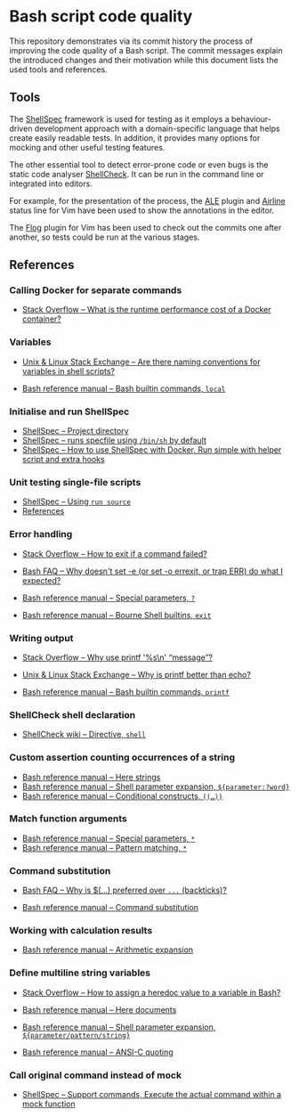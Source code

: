 # Bash script code quality

This repository demonstrates via its commit history the process of improving the
code quality of a Bash script. The commit messages explain the introduced
changes and their motivation while this document lists the used tools and
references.


## Tools

The [ShellSpec] framework is used for testing as it employs a behaviour-driven
development approach with a domain-specific language that helps create easily
readable tests. In addition, it provides many options for mocking and other
useful testing features.

The other essential tool to detect error-prone code or even bugs is the static
code analyser [ShellCheck]. It can be run in the command line or integrated into
editors.

For example, for the presentation of the process, the [ALE] plugin and [Airline]
status line for Vim have been used to show the annotations in the editor.

The [Flog] plugin for Vim has been used to check out the commits one after
another, so tests could be run at the various stages.


## References

### Calling Docker for separate commands

* [Stack Overflow – What is the runtime performance cost of a Docker container?](https://stackoverflow.com/a/26149994)


### Variables

* [Unix & Linux Stack Exchange – Are there naming conventions for variables in shell scripts?](https://unix.stackexchange.com/a/42849)

* [Bash reference manual – Bash builtin commands, `local`](https://www.gnu.org/software/bash/manual/html_node/Bash-Builtins.html)


### Initialise and run ShellSpec

* [ShellSpec – Project directory](https://github.com/shellspec/shellspec/blob/b2621f7e3f63a5a683a8994bbc916dc794f2dfb8/README.md#project-directory)
* [ShellSpec – runs specfile using `/bin/sh` by default](https://github.com/shellspec/shellspec/blob/b2621f7e3f63a5a683a8994bbc916dc794f2dfb8/README.md#runs-specfile-using-binsh-by-default)
* [ShellSpec – How to use ShellSpec with Docker, Run simple with helper script and extra hooks](https://github.com/shellspec/shellspec/blob/b2621f7e3f63a5a683a8994bbc916dc794f2dfb8/docs/docker.md#2-run-simple-with-helper-script-and-extra-hooks)


### Unit testing single-file scripts

* [ShellSpec – Using `run source`](https://github.com/shellspec/shellspec/blob/b2621f7e3f63a5a683a8994bbc916dc794f2dfb8/README.md#using-run-source)
* [References](https://github.com/shellspec/shellspec/blob/b2621f7e3f63a5a683a8994bbc916dc794f2dfb8/docs/references.md)


### Error handling

* [Stack Overflow – How to exit if a command failed?](https://stackoverflow.com/q/3822621)
* [Bash FAQ – Why doesn't set -e (or set -o errexit, or trap ERR) do what I expected?](https://mywiki.wooledge.org/BashFAQ/105)

* [Bash reference manual – Special parameters, `?`](https://www.gnu.org/software/bash/manual/html_node/Special-Parameters.html)
* [Bash reference manual – Bourne Shell builtins, `exit`](https://www.gnu.org/software/bash/manual/html_node/Bourne-Shell-Builtins.html)


### Writing output

* [Stack Overflow – Why use printf '%s\n' “message”?](https://stackoverflow.com/a/66439091)
* [Unix & Linux Stack Exchange – Why is printf better than echo?](https://unix.stackexchange.com/a/65819)

* [Bash reference manual – Bash builtin commands, `printf`](https://www.gnu.org/software/bash/manual/html_node/Bash-Builtins.html)


### ShellCheck shell declaration

* [ShellCheck wiki – Directive, `shell`](https://github.com/koalaman/shellcheck/wiki/Directive#shell)


### Custom assertion counting occurrences of a string

* [Bash reference manual – Here strings](https://www.gnu.org/software/bash/manual/html_node/Redirections.html#Here-Strings)
* [Bash reference manual – Shell parameter expansion, `${parameter:?word}`](https://www.gnu.org/software/bash/manual/html_node/Shell-Parameter-Expansion.html)
* [Bash reference manual – Conditional constructs, `((…))`](https://www.gnu.org/software/bash/manual/html_node/Conditional-Constructs.html)


### Match function arguments

* [Bash reference manual – Special parameters, `*`](https://www.gnu.org/software/bash/manual/html_node/Special-Parameters.html)
* [Bash reference manual – Pattern matching, `*`](https://www.gnu.org/software/bash/manual/html_node/Pattern-Matching.html)


### Command substitution

* [Bash FAQ – Why is $(...) preferred over `...` (backticks)?](https://mywiki.wooledge.org/BashFAQ/082)

* [Bash reference manual – Command substitution](https://www.gnu.org/software/bash/manual/html_node/Command-Substitution.html)


### Working with calculation results

* [Bash reference manual – Arithmetic expansion](https://www.gnu.org/software/bash/manual/html_node/Arithmetic-Expansion.html)


### Define multiline string variables

* [Stack Overflow – How to assign a heredoc value to a variable in Bash?](https://stackoverflow.com/q/1167746)

* [Bash reference manual – Here documents](https://www.gnu.org/software/bash/manual/html_node/Redirections.html#Here-Documents)
* [Bash reference manual – Shell parameter expansion, `${parameter/pattern/string}`](https://www.gnu.org/software/bash/manual/html_node/Shell-Parameter-Expansion.html)
* [Bash reference manual – ANSI-C quoting](https://www.gnu.org/software/bash/manual/html_node/ANSI_002dC-Quoting.html)


### Call original command instead of mock

* [ShellSpec – Support commands, Execute the actual command within a mock function](https://github.com/shellspec/shellspec/blob/b2621f7e3f63a5a683a8994bbc916dc794f2dfb8/README.md#execute-the-actual-command-within-a-mock-function)


[ALE]:
https://github.com/dense-analysis/ale

[Airline]:
https://github.com/vim-airline/vim-airline

[Flog]:
https://github.com/rbong/vim-flog

[ShellCheck]:
https://www.shellcheck.net

[ShellSpec]:
https://shellspec.info
